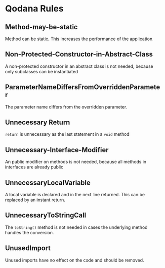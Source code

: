 # Qodana Rules
## Method-may-be-static
Method can be static. This increases the performance of the application.

## Non-Protected-Constructor-in-Abstract-Class
A non-protected constructor in an abstract class is not needed, because only subclasses can be instantiated

## ParameterNameDiffersFromOverriddenParameter
The parameter name differs from the overridden parameter.

## Unnecessary Return
`return` is unnecessary as the last statement in a `void` method

## Unnecessary-Interface-Modifier
An public modifier on methods is not needed, because all methods in interfaces are already public

## UnnecessaryLocalVariable
A local variable is declared and in the next line returned. This can be replaced by an instant return.

## UnnecessaryToStringCall
The `toString()` method is not needed in cases the underlying method handles the conversion.

## UnusedImport
Unused imports have no effect on the code and should be removed.

